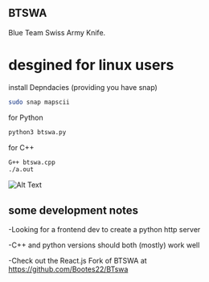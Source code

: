 ## BTSWA
Blue Team Swiss Army Knife.
# desgined for linux users
install Depndacies (providing you have snap)
```sh
sudo snap mapscii
```

for Python
```sh
python3 btswa.py
```
for C++
```sh
G++ btswa.cpp
./a.out
```
![Alt Text](https://i.imgur.com/HtjBhsE.gif)

some development notes
--
-Looking for a frontend dev to create a python http server 

-C++ and python versions should both (mostly) work well

-Check out the React.js Fork of BTSWA at https://github.com/Bootes22/BTswa 
